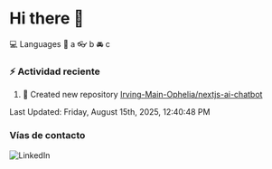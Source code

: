 # Hi there 👋

:computer: Languages
:pencil: a
:eyeglasses: b
:oncoming_automobile: c

### :zap: Actividad reciente
<!--RECENT_ACTIVITY:start-->
1. 📔 Created new repository [Irving-Main-Ophelia/nextjs-ai-chatbot](https://github.com/Irving-Main-Ophelia/nextjs-ai-chatbot)<br>
<!--RECENT_ACTIVITY:end-->
<!--RECENT_ACTIVITY:last_update-->
Last Updated: Friday, August 15th, 2025, 12:40:48 PM
<!--RECENT_ACTIVITY:last_update_end-->

### Vías de contacto

![LinkedIn](https://www.linkedin.com/in/irving-hernández-226846205/)
